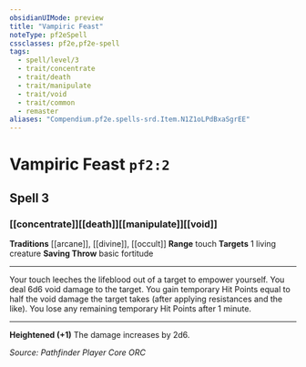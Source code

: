 ```yaml
---
obsidianUIMode: preview
title: "Vampiric Feast"
noteType: pf2eSpell
cssclasses: pf2e,pf2e-spell
tags:
  - spell/level/3
  - trait/concentrate
  - trait/death
  - trait/manipulate
  - trait/void
  - trait/common
  - remaster
aliases: "Compendium.pf2e.spells-srd.Item.N1Z1oLPdBxaSgrEE" 
---
```

# Vampiric Feast  `pf2:2`  
## Spell 3
### [[concentrate]][[death]][[manipulate]][[void]]
**Traditions** [[arcane]], [[divine]], [[occult]]
**Range** touch
**Targets** 1 living creature
**Saving Throw** basic fortitude
* * * 
Your touch leeches the lifeblood out of a target to empower yourself. You deal 6d6 void damage to the target. You gain temporary Hit Points equal to half the void damage the target takes (after applying resistances and the like). You lose any remaining temporary Hit Points after 1 minute.

* * *

**Heightened (+1)** The damage increases by 2d6.

*Source: Pathfinder Player Core*
*ORC*